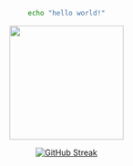 <div id="header" align="center">

```bash
echo "hello world!"
```


  <img src="https://media1.giphy.com/media/13HBDT4QSTpveU/giphy.gif?cid=ecf05e47xgb4e8f4cd90mpfawsdjr6mymqo8p6m517yo8e6w&rid=giphy.gif&ct=g" width="200"/>


[![GitHub Streak](https://streak-stats.demolab.com/?user=png261)](https://git.io/streak-stats)

</div>



